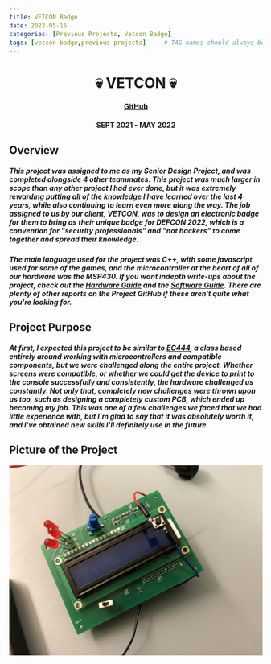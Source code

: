 ```yaml
---
title: VETCON Badge
date: 2022-05-16
categories: [Previous Projects, Vetcon Badge]
tags: [vetcon-badge,previous-projects]     # TAG names should always be lowercase
---
```

<div align=center>
<h1> 💀 VETCON 💀 </h1>
<h4>
  <a href="https://github.com/derekbarbosa/EC463">GitHub</a>
</h4>
<h4> SEPT 2021 - MAY 2022 </h4>
</div>

## Overview
<h5> This project was assigned to me as my Senior Design Project, and was completed alongside 4 other teammates. This project was much larger in scope than any other project I had ever done, but it was extremely rewarding putting all of the knowledge I have learned over the last 4 years, while also continuing to learn even more along the way. The job assigned to us by our client, VETCON, was to design an electronic badge for them to bring as their unique badge for DEFCON 2022, which is a convention for "security professionals" and "not hackers" to come together and spread their knowledge. </h5>

<h5> The main language used for the project was C++, with some javascript used for some of the games, and the microcontroller at the heart of all of our hardware was the MSP430. If you want indepth write-ups about the project, check out the <a href="https://github.com/derekbarbosa/EC463/blob/main/notes/README_HARDWARE.md">Hardware Guide</a> and the <a href="https://github.com/derekbarbosa/EC463/blob/main/notes/README_SOFTWARE.md">Software Guide</a>. There are plenty of other reports on the Project GitHub if these aren't quite what you're looking for. </h5>


## Project Purpose
<h5> At first, I expected this project to be similar to <a href="https://cartex10.github.io/ec444/ec444">EC444</a>, a class based entirely around working with microcontrollers and compatible components, but we were challenged along the entire project. Whether screens were compatible, or whether we could get the device to print to the console successfully and consistently, the hardware challenged us constantly. Not only that, completely new challenges were thrown upon us too, such as designing a completely custom PCB, which ended up becoming my job. This was one of a few challenges we faced that we had little experience with, but I'm glad to say that it was absolutely worth it, and I've obtained new skills I'll definitely use in the future.</h5>

  
## Picture of the Project

<img src="/assets/vetcon/small_stuff.JPG" width="504" height="378">
